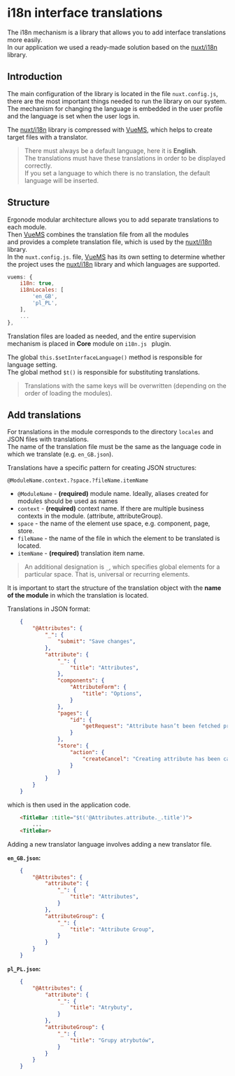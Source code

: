 # i18n interface translations

The i18n mechanism is a library that allows you to add interface translations more easily.<br>
In our application we used a ready-made solution based on the [nuxt/i18n][i18n] library.<br>

## Introduction
The main configuration of the library is located in the file `nuxt.config.js`, <br>
there are the most important things needed to run the library on our system. <br>
The mechanism for changing the language is embedded in the user profile <br>
and the language is set when the user logs in. <br>

The [nuxt/i18n][i18n] library is compressed with [VueMS][vuems],
which helps to create target files with a translator.<br>

> There must always be a default language, here it is **English**. <br>
The translations must have these translations in order to be displayed correctly.<br>
If you set a language to which there is no translation, the default language will be inserted.

## Structure
Ergonode modular architecture allows you to add separate translations to each module.<br>
Then [VueMS][vuems] combines the translation file from all the modules <br>
and provides a complete translation file, which is used by the [nuxt/i18n][i18n] library.<br>
In the `nuxt.config.js`. file, [VueMS][vuems] has its own setting to determine whether <br>
the project uses the [nuxt/i18n][i18n] library and which languages are supported.

```javascript
vuems: {
    i18n: true,
    i18nLocales: [
        'en_GB',
        'pl_PL',
    ],
    ...
},
```

Translation files are loaded as needed, and the entire supervision mechanism is placed in **Core** module on `i18n.js ` plugin.

The global `this.$setInterfaceLanguage()` method is responsible for language setting.<br>
The global method `$t()` is responsible for substituting translations.


> Translations with the same keys will be overwritten (depending on the order of loading the modules).

## Add translations
For translations in the module corresponds to the directory `locales` and JSON files with translations.<br>
The name of the translation file must be the same as the language code in which we translate (e.g. `en_GB.json`).<br>

Translations have a specific pattern for creating JSON structures:

`@ModuleName.context.?space.?fileName.itemName`

- `@ModuleName` - **(required)** module name. Ideally, aliases created for modules should be used as names
- `context` - **(required)** context name. If there are multiple business contexts in the module. (attribute, attributeGroup).
- `space` - the name of the element use space, e.g. component, page, store.
- `fileName` - the name of the file in which the element to be translated is located.
- `itemName` - **(required)** translation item name.

> An additional designation is `_`, which specifies global elements for a particular space. That is, universal or recurring elements.

<div class="Alert Alert--warning">

It is important to start the structure of the translation object with the <b>name of the module</b> in which the translation is located.

</div>

Translations in JSON format:

```json
    {
        "@Attributes": {
            "_": {
                "submit": "Save changes",
            },
            "attribute": {
                "_": {
                    "title": "Attributes",
                },
                "components": {
                    "AttributeForm": {
                        "title": "Options",
                    }
                },
                "pages": {
                    "id": {
                        "getRequest": "Attribute hasn’t been fetched properly"
                    }
                },
                "store": {
                    "action": {
                        "createCancel": "Creating attribute has been canceled",
                    }
                }
            }
        }
    }
```
which is then used in the application code.

```html
    <TitleBar :title="$t('@Attributes.attribute._.title')">
        ...
    <TitleBar>
```

Adding a new translator language involves adding a new translator file.

**`en_GB.json`:**
```json
    {
        "@Attributes": {
            "attribute": {
                "_": {
                    "title": "Attributes",
                }
            },
            "attributeGroup": {
                "_": {
                    "title": "Attribute Group",
                }
            }
        }
    }
```
**`pl_PL.json`:**
```json
    {
        "@Attributes": {
            "attribute": {
                "_": {
                    "title": "Atrybuty",
                }
            },
            "attributeGroup": {
                "_": {
                    "title": "Grupy atrybutów",
                }
            }
        }
    }
```

[i18n]: https://i18n.nuxtjs.org/
[vuems]: https://www.npmjs.com/package/@ergonode/vuems
